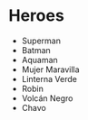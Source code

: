 # Heroes

* Superman
* Batman
* Aquaman
* Mujer Maravilla
* Linterna Verde
* Robin
* Volcán Negro
* Chavo
